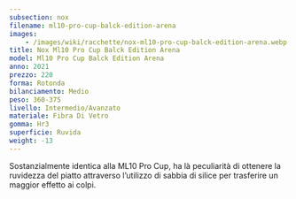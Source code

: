 ```yaml
---
subsection: nox
filename: ml10-pro-cup-balck-edition-arena
images:
    - /images/wiki/racchette/nox-ml10-pro-cup-balck-edition-arena.webp
title: Nox Ml10 Pro Cup Balck Edition Arena
model: Ml10 Pro Cup Balck Edition Arena
anno: 2021
prezzo: 220
forma: Rotonda
bilanciamento: Medio
peso: 360-375
livello: Intermedio/Avanzato
materiale: Fibra Di Vetro
gomma: Hr3
superficie: Ruvida
weight: -13
---
```

Sostanzialmente identica alla ML10 Pro Cup, ha là peculiarità di ottenere la ruvidezza del piatto attraverso l’utilizzo di sabbia di silice per trasferire un maggior effetto ai colpi.